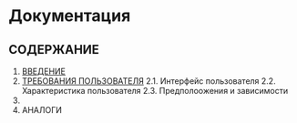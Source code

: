 # Документация

## СОДЕРЖАНИЕ

1. [ВВЕДЕНИЕ](#1)
2. [ТРЕБОВАНИЯ ПОЛЬЗОВАТЕЛЯ](#2)
    2.1. Интерфейс пользователя
    2.2. Характеристика пользователя
    2.3. Предполоожения и зависимости
3. 
4. АНАЛОГИ
